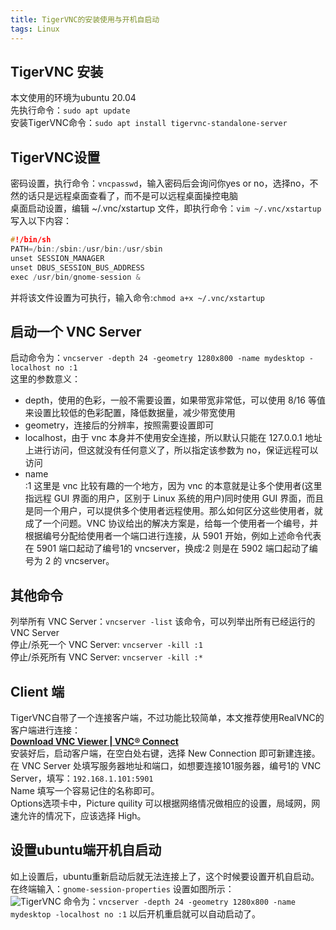 ```yaml
---
title: TigerVNC的安装使用与开机自启动
tags: Linux
---
```


## TigerVNC 安装

本文使用的环境为ubuntu 20.04  
先执行命令：`sudo apt update`  
安装TigerVNC命令：`sudo apt install tigervnc-standalone-server`  

## TigerVNC设置  
密码设置，执行命令：`vncpasswd`，输入密码后会询问你yes or no，选择no，不然的话只是远程桌面查看了，而不是可以远程桌面操控电脑  
桌面启动设置，编辑 ~/.vnc/xstartup 文件，即执行命令：`vim ~/.vnc/xstartup`写入以下内容：  
```c
#!/bin/sh  
PATH=/bin:/sbin:/usr/bin:/usr/sbin  
unset SESSION_MANAGER  
unset DBUS_SESSION_BUS_ADDRESS  
exec /usr/bin/gnome-session &
```
并将该文件设置为可执行，输入命令:`chmod a+x ~/.vnc/xstartup`  
## 启动一个 VNC Server  
启动命令为：`vncserver -depth 24 -geometry 1280x800 -name mydesktop -localhost no :1`  
这里的参数意义：  
+ depth，使用的色彩，一般不需要设置，如果带宽非常低，可以使用 8/16 等值来设置比较低的色彩配置，降低数据量，减少带宽使用  
+ geometry，连接后的分辨率，按照需要设置即可  
+ localhost，由于 vnc 本身并不使用安全连接，所以默认只能在 127.0.0.1 地址上进行访问，但这就没有任何意义了，所以指定该参数为 no，保证远程可以访问  
+ name  
:1 这里是 vnc 比较有趣的一个地方，因为 vnc 的本意就是让多个使用者(这里指远程 GUI 界面的用户，区别于 Linux 系统的用户)同时使用 GUI 界面，而且是同一个用户，可以提供多个使用者远程使用。那么如何区分这些使用者，就成了一个问题。VNC 协议给出的解决方案是，给每一个使用者一个编号，并根据编号分配给使用者一个端口进行连接，从 5901 开始，例如上述命令代表在 5901 端口起动了编号1的 vncserver，换成:2 则是在 5902 端口起动了编号为 2 的 vncserver。  
## 其他命令
列举所有 VNC Server：`vncserver -list` 该命令，可以列举出所有已经运行的 VNC Server  
停止/杀死一个 VNC Server: `vncserver -kill :1`  
停止/杀死所有 VNC Server: `vncserver -kill :*`  
## Client 端
TigerVNC自带了一个连接客户端，不过功能比较简单，本文推荐使用RealVNC的客户端进行连接：  
[**Download VNC Viewer | VNC® Connect**](https://www.realvnc.com/en/connect/download/viewer/)  
安装好后，启动客户端，在空白处右键，选择 New Connection 即可新建连接。  
在 VNC Server 处填写服务器地址和端口，如想要连接101服务器，编号1的 VNC Server，填写：`192.168.1.101:5901`  
Name 填写一个容易记住的名称即可。  
Options选项卡中，Picture quility 可以根据网络情况做相应的设置，局域网，网速允许的情况下，应该选择 High。  
## 设置ubuntu端开机自启动
如上设置后，ubuntu重新启动后就无法连接上了，这个时候要设置开机自启动。
在终端输入：`gnome-session-properties`
设置如图所示：  
![TigerVNC](https://blog.rram.top/image/TigerVNC.jpg)
命令为：`vncserver -depth 24 -geometry 1280x800 -name mydesktop -localhost no :1`
以后开机重启就可以自动启动了。
